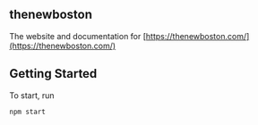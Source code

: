 ## thenewboston

The website and documentation for [https://thenewboston.com/](https://thenewboston.com/)

## Getting Started

To start, run

```
npm start
```
